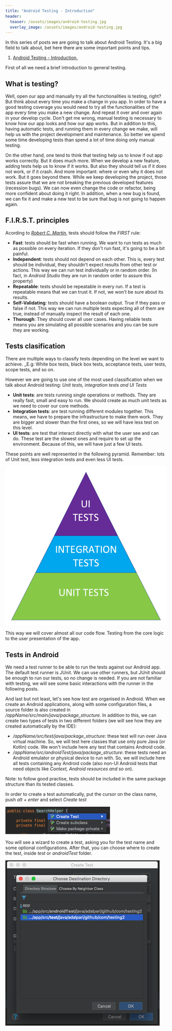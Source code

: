 ```yaml
---
title: "Android Testing - Introduction"
header:
  teaser: /assets/images/android-testing.jpg
  overlay_image: /assets/images/android-testing.jpg
---
```


In this series of posts we are going to talk about Android Testing. It's a big field to talk about, bet here there are some important points and tips.

1. [Android Testing - Introduction.](../android-testing-introduction/)

First of all we need a brief introduction to general testing. 

## What is testing? 

Well, open our app and manually try all the functionalities is testing, right? But think about every time you make a change in you app. In order to have a good testing coverage you would need to try all the functionalities of the app every time you make a new change. And repeat it over and over again in your develop cycle.
Don't get me wrong, manual testing is necessary to know how our app looks and how our app works. But in addition to this, having automatic tests, and running them in every change we make, will help us with the project development and maintenance. So better we spend some time developing tests than spend a lot of time doing only manual testing.

On the other hand, one tend to think that testing help us to know if out app works correctly. But it does much more. When we develop a new feature, adding tests help us to know if it works. But also they should tell us if it does not work, or if it crash. And more important: where or even why it does not work. 
But it goes beyond there. While we keep developing the project, those tests assure that we are not breaking the previous developed features (recession bugs). We can now even change the code or refactor, being more confident about doing it right.
In addition, when a new bug is found, we can fix it and make a new test to be sure that bug is not going to happen again.

## F.I.R.S.T. principles

Acording to [_Robert C. Martin_](../Clean-Code/), tests should follow the _FIRST_ rule:

- __Fast__: tests should be fast when running. We want to run tests as much as possible on every iteration. If they don't run fast, it's going to be a bit painful.
- __Independent__: tests should not depend on each other. This is, every test should be individual, they shouldn't expect results from other test or actions. This way we can run test individually or in random order. (In fact, in _Android Studio_ they are run in random order to assure this property)
- __Repeatable__: tests should be repeatable in every run. If a test is repeatable means that we can trust it. If not, we won't be sure about its results.
- __Self-Validating__: tests should have a boolean output. True if they pass or false if not. This way we can run multiple tests expecting all of them are true, instead of manually inspect the result of each one.
- __Thorough__: They should cover all user cases. Having reliable tests means you are simulating all possible scenarios and you can be sure they are working.

## Tests clasification

There are multiple ways to classify tests depending on the level we want to achieve. _E.g: White box tests, black box tests, acceptance tests, user tests, scope tests, and so on.

However we are going to use one of the most used classification when we talk about Android testing: _Unit tests, integration tests and UI Tests_

- __Unit tests__: are tests running single operations or methods. They are really fast, small and easy to run. We should create as much unit tests as we need to cover our core methods.
- __Integration tests__: are test running different modules together. This means, we have to prepare the infrastructure to make them work. They are bigger and slower than the first ones, so we will have less test on this level.
- __UI tests__: are test that interact directly with what the user see and can do. These test are the slowest ones and require to set up the environment. Because of this, we will have just a few UI tests.

These points are well represented in the following pyramid. Remember: lots of Unit test, less integration tests and even less UI tests.

![testing pyramid](/assets/images/testing-pyramid.png)

This way we will cover almost all our code flow. Testing from the core logic to the user presentation of the app.


## Tests in Android

We need a test runner to be able to run the tests against our Android app. The default test runner is JUnit. We can use other runners, but JUnit should be enough to run our tests, so no change is needed. If you are not familiar with testing, we will see some basic interactions with the runner in the following posts.

And last but not least, let's see how test are organised in Android. When we create an Android applications, along with some configuration files, a source folder is also created in _/appName/src/main/java/package_structure_. In addition to this, we can create two types of tests in two different folders (we will see how they are created automatically by the IDE):

- _/appName/src/test/java/package_structure_: these test will run over Java virtual machine. So, we will test here classes that use only pure Java (or Kotlin) code. We won't include here any test that contains Android code.
- _/appName/src/androidTest/java/package_structure_: these tests need an Android emulator or physical device to run with. So, we will include here all tests containing any Android code (also non-UI Android tests that need objects like _Context, Android resources and so on_).

Note: to follow good practise, tests should be included in the same package structure than its tested classes.

In order to create a test automatically, put the cursor on the class name, push _alt + enter_ and select _Create test_

![create test](/assets/images/create-test.png)

You will see a wizard to create a test, asking you for the test name and some optional configurations. After that, you can choose where to create the test, inside _test_ or _androidTest_ folder.

![test config](/assets/images/test-config.png)
